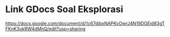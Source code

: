 # Link GDocs Soal Eksplorasi

https://docs.google.com/document/d/1c67dibxNAPKvOwrJ4N19DGEjd83gTFKnK3ukRW4dMnQ/edit?usp=sharing